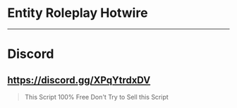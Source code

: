 # Entity Roleplay Hotwire
---
# Discord
https://discord.gg/XPqYtrdxDV
---
> This Script 100% Free
> Don't Try to Sell this Script

